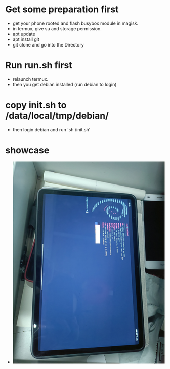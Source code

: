 # Get some preparation first
* get your phone rooted and flash busybox module in magisk.
* in termux, give su and storage permission.
* apt update
* apt install git
* git clone and go into the Directory
# Run run.sh first
* relaunch termux.
* then you get debian installed (run debian to login)
# copy init.sh to /data/local/tmp/debian/
* then login debian and run 'sh /init.sh'
# showcase
* ![showcase](debian.jpg)
